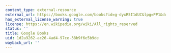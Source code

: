 ```yaml
---
content_type: external-resource
external_url: https://books.google.com/books?id=g-dyxR5I1dUC&lpg=PP1&dq=Politics%20of%20Nature%3A%20How%20to%20Bring%20the%20Sciences%20into%20Democracy&pg=PA9#v=onepage&q&f=false
has_external_license_warning: true
license: https://en.wikipedia.org/wiki/All_rights_reserved
status: ''
title: Google Books
uid: 1d2a9262-ac26-4ad4-97ce-38b9f6e5b9de
wayback_url: ''
---
```

